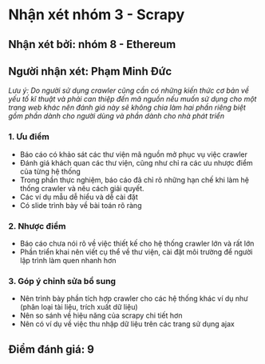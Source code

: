 # Nhận xét nhóm 3 - Scrapy
## Nhận xét bởi: nhóm 8 - Ethereum
## Người nhận xét: Phạm Minh Đức

*Lưu ý: Do người sử dụng crawler cũng cần có những kiến thức cơ bản về yếu tố kĩ thuật và phải can thiệp đến mã nguồn nếu muốn sử dụng cho một trang web khác nên đánh giá này sẽ không chia làm hai phần riêng biệt gồm phần dành cho người dùng và phần dành cho nhà phát triển*

### 1. Ưu điểm
* Báo cáo có khảo sát các thư viện mã nguồn mở phục vụ việc crawler
* Đánh giá khách quan các thư viện, cũng như chỉ ra các ưu nhược điểm của từng hệ thống
* Trong phần thực nghiệm, báo cáo đã chỉ rõ những hạn chế khi làm hệ thống crawler và nêu cách giải quyết.
* Các ví dụ mẫu dễ hiểu và dễ cài đặt
* Có slide trình bày về bài toán rõ ràng

### 2. Nhược điểm
* Báo cáo chưa nói rõ về việc thiết kế cho hệ thống crawler lớn và rất lớn
* Phần triển khai nên viết cụ thể về thư viện, cài đặt môi trường để người lập trình làm quen nhanh hơn

### 3. Góp ý chỉnh sửa bổ sung
* Nên trình bày phần tích hợp crawler cho các hệ thống khác ví dụ như (phân loại tài liệu, trích xuất dữ liệu)
* Nên so sánh về hiệu năng của scrapy chi tiết hơn
* Nên có ví dụ về việc thu nhập dữ liệu trên các trang sử dụng ajax

## Điểm đánh giá: 9